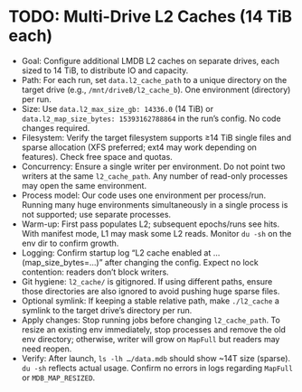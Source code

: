 # TODO: Multi-Drive L2 Caches (14 TiB each)

- Goal: Configure additional LMDB L2 caches on separate drives, each sized to 14 TiB, to distribute IO and capacity.
- Path: For each run, set `data.l2_cache_path` to a unique directory on the target drive (e.g., `/mnt/driveB/l2_cache_b`). One environment (directory) per run.
- Size: Use `data.l2_max_size_gb: 14336.0` (14 TiB) or `data.l2_map_size_bytes: 15393162788864` in the run’s config. No code changes required.
- Filesystem: Verify the target filesystem supports ≥14 TiB single files and sparse allocation (XFS preferred; ext4 may work depending on features). Check free space and quotas.
- Concurrency: Ensure a single writer per environment. Do not point two writers at the same `l2_cache_path`. Any number of read-only processes may open the same environment.
- Process model: Our code uses one environment per process/run. Running many huge environments simultaneously in a single process is not supported; use separate processes.
- Warm-up: First pass populates L2; subsequent epochs/runs see hits. With manifest mode, L1 may mask some L2 reads. Monitor `du -sh` on the env dir to confirm growth.
- Logging: Confirm startup log “L2 cache enabled at … (map_size_bytes=…)” after changing the config. Expect no lock contention: readers don’t block writers.
- Git hygiene: `l2_cache/` is gitignored. If using different paths, ensure those directories are also ignored to avoid pushing huge sparse files.
- Optional symlink: If keeping a stable relative path, make `./l2_cache` a symlink to the target drive’s directory per run.
- Apply changes: Stop running jobs before changing `l2_cache_path`. To resize an existing env immediately, stop processes and remove the old env directory; otherwise, writer will grow on `MapFull` but readers may need reopen.
- Verify: After launch, `ls -lh …/data.mdb` should show ~14T size (sparse). `du -sh` reflects actual usage. Confirm no errors in logs regarding `MapFull` or `MDB_MAP_RESIZED`.

